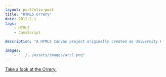 ```yaml
---
layout: portfolio-post
title: "HTML5 Orrery"
date: 2012-1-1
tags: 
    - HTML5
    - JavaScript

description: "A HTML5 Canvas project originally created as University Coursework."

images: 
    - "../../assets/images/arc1.png"
---
```


[Take a look at the Orrery.](https://www.rbill.co.uk/orrery/)